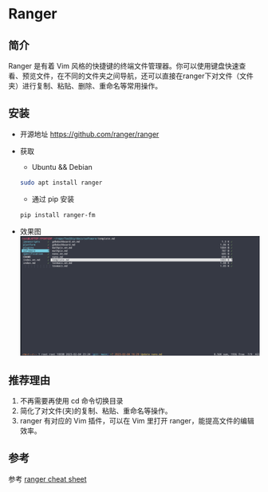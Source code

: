 # Ranger

## 简介
 
Ranger 是有着 Vim 风格的快捷键的终端文件管理器。你可以使用键盘快速查看、预览文件，在不同的文件夹之间导航，还可以直接在ranger下对文件（文件夹）进行复制、粘贴、删除、重命名等常用操作。


## 安装

+ 开源地址 <https://github.com/ranger/ranger>
+ 获取
    - Ubuntu && Debian
    ```bash
    sudo apt install ranger
    ```

    - 通过 pip 安装
    ```bash
    pip install ranger-fm
    ```


+ 效果图 
![ranger 效果图](https://raw.githubusercontent.com/trace1729/blog_img/master/20230204233006.png)

## 推荐理由

1. 不再需要再使用 cd 命令切换目录
2. 简化了对文件(夹)的复制、粘贴、重命名等操作。
3. ranger 有对应的 Vim 插件，可以在 Vim 里打开 ranger，能提高文件的编辑效率。


## 参考

参考 
[ranger cheat sheet](https://gist.github.com/heroheman/aba73e47443340c35526755ef79647eb) 


